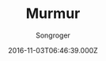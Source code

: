 ---
title: Murmur
github: 'https://github.com/songroger/murmur'
demo: 'https://songroger.github.io/murmur'
author: Songroger
ssg:
  - Jekyll
cms:
  - No Cms
date: 2016-11-03T06:46:39.000Z
github_branch: master
description: 'This is another simple theme for jekyll. https://songroger.win/murmur'
stale: false
---